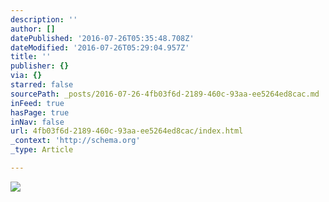 ```yaml
---
description: ''
author: []
datePublished: '2016-07-26T05:35:48.708Z'
dateModified: '2016-07-26T05:29:04.957Z'
title: ''
publisher: {}
via: {}
starred: false
sourcePath: _posts/2016-07-26-4fb03f6d-2189-460c-93aa-ee5264ed8cac.md
inFeed: true
hasPage: true
inNav: false
url: 4fb03f6d-2189-460c-93aa-ee5264ed8cac/index.html
_context: 'http://schema.org'
_type: Article

---
```

![](https://the-grid-user-content.s3-us-west-2.amazonaws.com/ed0f470a-2318-4f95-b0af-54f48832cbb2.jpg)